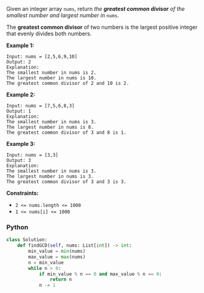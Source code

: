 Given an integer array  `nums`, return  _the  **greatest common divisor**  of the smallest number and largest number in_ `nums`.

The  **greatest common divisor**  of two numbers is the largest positive integer that evenly divides both numbers.

**Example 1:**
```
Input: nums = [2,5,6,9,10]
Output: 2
Explanation:
The smallest number in nums is 2.
The largest number in nums is 10.
The greatest common divisor of 2 and 10 is 2.
```

**Example 2:**
```
Input: nums = [7,5,6,8,3]
Output: 1
Explanation:
The smallest number in nums is 3.
The largest number in nums is 8.
The greatest common divisor of 3 and 8 is 1.
```

**Example 3:**
```
Input: nums = [3,3]
Output: 3
Explanation:
The smallest number in nums is 3.
The largest number in nums is 3.
The greatest common divisor of 3 and 3 is 3.
```

**Constraints:**

-   `2 <= nums.length <= 1000`
-   `1 <= nums[i] <= 1000`


### Python
```python
class Solution:
    def findGCD(self, nums: List[int]) -> int:
        min_value = min(nums)
        max_value = max(nums)
        n = min_value
        while n > 0:
            if min_value % n == 0 and max_value % n == 0:
                return n
            n -= 1
```